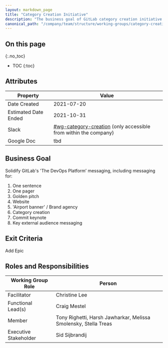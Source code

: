 ```yaml
---
layout: markdown_page
title: "Category Creation Initiative"
description: "The business goal of GitLab category creation initiative is to solidify GitLab's 'The DevOps Platform’ messaging"
canonical_path: "/company/team/structure/working-groups/category-creation/"
---
```


## On this page
{:.no_toc}

- TOC
{:toc}

## Attributes

| Property     | Value |
|--------------|-------|
| Date Created | 2021-07-20 |
| Estimated Date Ended   | 2021-10-31 |
| Slack        | [#wg-category-creation](https://app.slack.com/client/T02592416/C028G84V26S/thread/D012QPR06GP-1615593523.027100) (only accessible from within the company) |
| Google Doc   | tbd |


## Business Goal

Solidify GitLab's 'The DevOps Platform’ messaging, including messaging for:
1.  One sentence
1.  One pager
1.  Golden pitch
1.  Website
1.  'Airport banner' / Brand agency
1.  Category creation
1.  Commit keynote
1.  Key external audience messaging

## Exit Criteria

Add Epic


## Roles and Responsibilities

| Working Group Role    | Person                | 
|-----------------------|-----------------------|
| Facilitator           | Christine Lee         | 
| Functional Lead(s)    | Craig Mestel |
| Member                | Tony Righetti, Harsh Jawharkar, Melissa Smolensky, Stella Treas | 
| Executive Stakeholder | Sid Sijbrandij |

